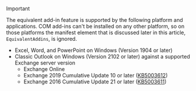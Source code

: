 > [!IMPORTANT]
> The equivalent add-in feature is supported by the following platform and applications. COM add-ins can't be installed on any other platform, so on those platforms the manifest element that is discussed later in this article, `EquivalentAddins`, is ignored.
>
> - Excel, Word, and PowerPoint on Windows (Version 1904 or later)
> - Classic Outlook on Windows (Version 2102 or later) against a supported Exchange server version
>   - Exchange Online
>   - Exchange 2019 Cumulative Update 10 or later ([KB5003612](https://support.microsoft.com/topic/b1434cad-3fbc-4dc3-844d-82568e8d4344))
>   - Exchange 2016 Cumulative Update 21 or later ([KB5003611](https://support.microsoft.com/topic/b7ba1656-abba-4a0b-9be9-dac45095d969))
